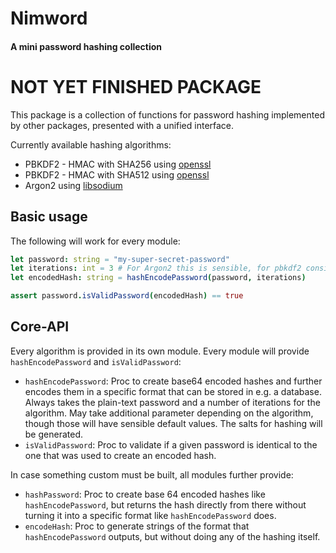 # Nimword
#### A mini password hashing collection

<h1> NOT YET FINISHED PACKAGE </h1>

This package is a collection of functions for password hashing implemented by other packages, presented with a unified interface.

Currently available hashing algorithms:
- PBKDF2 - HMAC with SHA256 using [openssl](https://nim-lang.org/docs/openssl.html)
- PBKDF2 - HMAC with SHA512 using [openssl](https://nim-lang.org/docs/openssl.html)
- Argon2 using [libsodium](https://github.com/FedericoCeratto/nim-libsodium)

## Basic usage
The following will work for every module:
```nim
let password: string = "my-super-secret-password"
let iterations: int = 3 # For Argon2 this is sensible, for pbkdf2 consider a number above 100.000
let encodedHash: string = hashEncodePassword(password, iterations)

assert password.isValidPassword(encodedHash) == true
```

## Core-API
Every algorithm is provided in its own module.
Every module will provide `hashEncodePassword` and `isValidPassword`:
- `hashEncodePassword`:
  Proc to create base64 encoded hashes and further encodes them in a specific format that can be stored in e.g. a database.
  Always takes the plain-text password and a number of iterations for the algorithm. May take additional parameter depending on the algorithm, though those will have sensible default values. The salts for hashing will be generated.
- `isValidPassword`:
  Proc to validate if a given password is identical to the one that was used to create an encoded hash. 

In case something custom must be built, all modules further provide:
- `hashPassword`:
  Proc to create base 64 encoded hashes like `hashEncodePassword`, but returns the hash directly from there without turning it into a specific format like `hashEncodePassword` does.
- `encodeHash`:
  Proc to generate strings of the format that `hashEncodePassword` outputs, but without doing any of the hashing itself.
